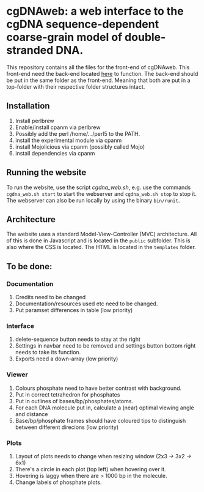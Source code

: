 # cgDNAweb: a web interface to the cgDNA sequence-dependent coarse-grain model of double-stranded DNA.

This repository contains all the files for the front-end of cgDNAweb. This front-end need the back-end located [here](https://github.com/EPFL-FSB-LCVMM/shapes) to function. The back-end should be put in the same folder as the front-end. Meaning that both are put in a top-folder with their respective folder structures intact.

## Installation

1. Install perlbrew
2. Enable/install cpanm via perlbrew
3. Possibly add the perl /home/.../perl5 to the PATH.
4. install the experimental module via cpanm
5. install Mojolicious via cpanm (possibly called Mojo)
6. install dependencies via cpanm

## Running the website

To run the website, use the script *cgdna_web.sh*, e.g. use the commands `cgdna_web.sh start` to start the webserver and `cgdna_web.sh stop` to stop it. The webserver can also be run locally by using the binary `bin/runit`.

## Architecture

The website uses a standard Model-View-Controller (MVC) architecture. All of this is done in Javascript and is located in the `public` subfolder.  This is also where the CSS is located. The HTML is located in the `templates` folder.

## To be done:

### Documentation
1. Credits need to be changed
2. Documentation/resources used etc need to be changed.
3. Put paramset differences in table (low priority)

### Interface
1. delete-sequence button needs to stay at the right
2. Settings in navbar need to be removed and settings button bottom right needs to take its function.
3. Exports need a down-array (low priority)

### Viewer
1. Colours phosphate need to have better contrast with background.
2. Put in correct tetrahedron for phosphates
3. Put in outlines of bases/bp/phosphates/atoms.
4. For each DNA molecule put in, calculate a (near) optimal viewing angle and distance 
5. Base/bp/phosphate frames should have coloured tips to distinguish between different direcions (low priority)

### Plots
1. Layout of plots needs to change when resizing window (2x3 -> 3x2 -> 6x1)
2. There's a circle in each plot (top left) when hovering over it.
3. Hovering is laggy when there are > 1000 bp in the molecule.
4. Change labels of phosphate plots.

